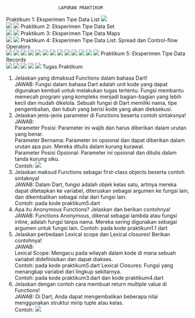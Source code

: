                         LAPORAN PRAKTIKUM
Praktikum 1: Eksperimen Tipe Data List 
<img src = "praktikum 1.1.png">  
<img src = "Praktikum1.2.png">
<img src = "praktikum1.3.png">
Praktikum 2: Eksperimen Tipe Data Set  
<img src = "praktikum2.1.png">
<img src = "praktikum2.2.png">
Praktikum 3: Eksperimen Tipe Data Maps  
<img src = "praktikum3.1.png">
<img src = "praktikum3.3.png">
Praktikum 4: Eksperimen Tipe Data List: Spread dan Control-flow Operators  
<img src = "praktikum4.1.png">
<img src = "praktikum4.1kode.png">
<img src = "praktikum4.2.png">
<img src = "praktikum4.3.png">
<img src = "praktikum4.3benar.png">
<img src = "praktikum4.3NIM.png">
<img src = "praktikum4.4erorr.png">
<img src = "praktikum4.4benar.png">
<img src = "praktikum4.5erorr.png">
<img src = "praktikum4.4benar.png">
<img src = "praktikum4.5erorr.png">
<img src = "praktikum4.5benar.png">
<img src = "praktikum4.6.png">
Praktikum 5: Eksperimen Tipe Data Records  
<img src = "praktikum5.1.png">
<img src = "praktikum5.3.png">
<img src = "praktikum5.4erorr.png">
<img src = "praktikum5.4benar.png">
<img src = "praktikum5.5.png">
Tugas Praktikum  
1. Jelaskan yang dimaksud Functions dalam bahasa Dart!   
JAWAB: Fungsi dalam bahasa Dart adalah unit kode yang dapat digunakan kembali untuk melakukan tugas tertentu. Fungsi membantu memecah program yang kompleks menjadi bagian-bagian yang lebih kecil dan mudah dikelola. Sebuah fungsi di Dart memiliki nama, tipe pengembalian, dan tubuh yang berisi kode yang akan dieksekusi.
2. Jelaskan jenis-jenis parameter di Functions beserta contoh sintaksnya!  
JAWAB:   
Parameter Posisi: Parameter ini wajib dan harus diberikan dalam urutan yang benar.   
Parameter Bernama: Parameter ini opsional dan dapat diberikan dalam urutan apa pun. Mereka ditulis dalam kurung kurawal.   
Parameter Posisi Opsional: Parameter ini opsional dan ditulis dalam tanda kurung siku.  
Contoh: <img src = "tugaspraktikum.png">
3. Jelaskan maksud Functions sebagai first-class objects beserta contoh sintaknya!   
JAWAB: Dalam Dart, fungsi adalah objek kelas satu, artinya mereka dapat ditetapkan ke variabel, diteruskan sebagai argumen ke fungsi lain, dan dikembalikan sebagai nilai dari fungsi lain.   
Contoh: pada kode praktikum5.dart
4. Apa itu Anonymous Functions? Jelaskan dan berikan contohnya! 
JAWAB: Functions Anonymous, dikenal sebagai lambda atau fungsi inline, adalah fungsi tanpa nama. Mereka sering digunakan sebagai argumen untuk fungsi lain. Contoh: pada kode praktikum1.1 dart
5. Jelaskan perbedaan Lexical scope dan Lexical closures! Berikan contohnya!   
JAWAB:    
Lexical Scope: Mengacu pada wilayah dalam kode di mana sebuah variabel didefinisikan dan dapat diakses.    
Contoh: pada kode praktikum5.dart
Lexical Closures: Fungsi yang menangkap variabel dari lingkup sekitarnya.  
Contoh: pada kode praktikum3.dart dan kode praktikum4.dart
6. Jelaskan dengan contoh cara membuat return multiple value di Functions!  
JAWAB: Di Dart, Anda dapat mengembalikan beberapa nilai menggunakan struktur mirip tuple atau kelas.   
Contoh: <img src = "tugas6.png">
